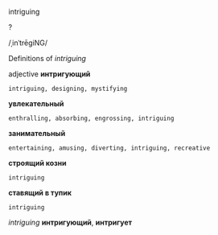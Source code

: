 intriguing

?

/ˌinˈtrēɡiNG/

Definitions of _intriguing_

adjective
**интригующий**

    intriguing, designing, mystifying
**увлекательный**

    enthralling, absorbing, engrossing, intriguing
**занимательный**

    entertaining, amusing, diverting, intriguing, recreative
**строящий козни**

    intriguing
**ставящий в тупик**

    intriguing

_intriguing_
**интригующий**, **интригует**